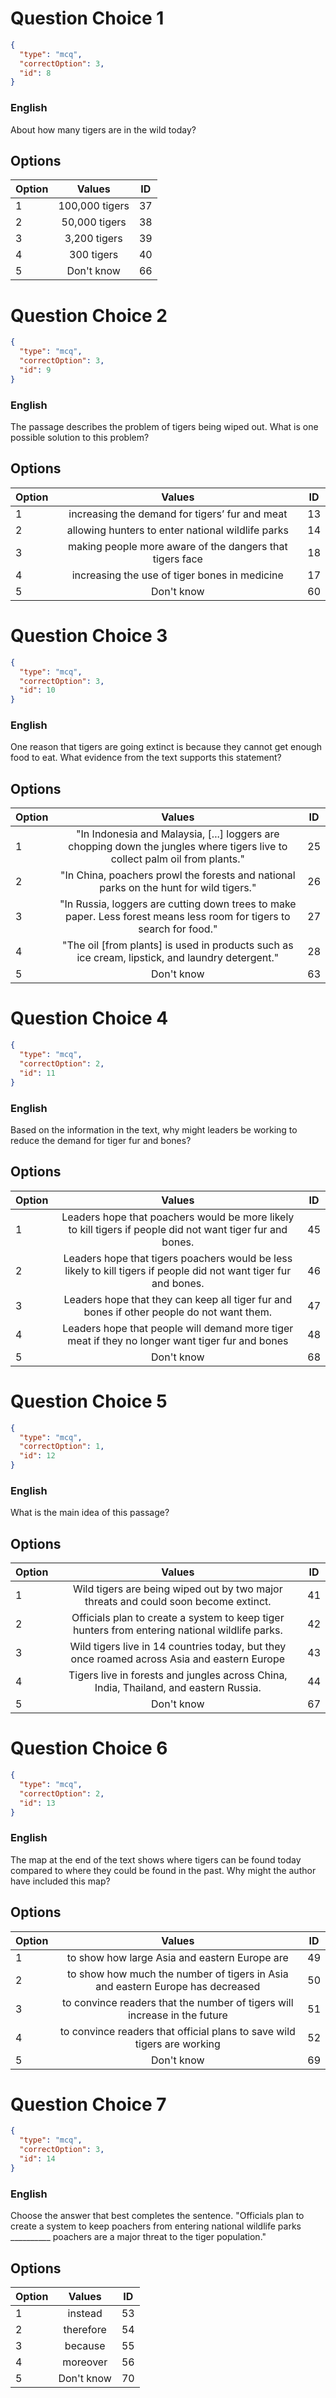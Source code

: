 
# Question Choice 1
```json
{
  "type": "mcq",
  "correctOption": 3,
  "id": 8
}
```

### English
About how many tigers are in the wild today?


## Options
| Option | Values | ID |
|:---|:---:|:---:|
| 1 | 100,000 tigers | 37 |
| 2 | 50,000 tigers | 38 |
| 3 | 3,200 tigers | 39 |
| 4 | 300 tigers | 40 |
| 5 | Don't know | 66 |

# Question Choice 2
```json
{
  "type": "mcq",
  "correctOption": 3,
  "id": 9
}
```

### English
The passage describes the problem of tigers being wiped out. What is one possible solution to this problem?


## Options
| Option | Values | ID |
|:---|:---:|:---:|
| 1 | increasing the demand for tigers’ fur and meat | 13 |
| 2 | allowing hunters to enter national wildlife parks | 14 |
| 3 | making people more aware of the dangers that tigers face | 18 |
| 4 | increasing the use of tiger bones in medicine | 17 |
| 5 | Don't know | 60 |

# Question Choice 3
```json
{
  "type": "mcq",
  "correctOption": 3,
  "id": 10
}
```

### English
One reason that tigers are going extinct is because they cannot get enough food to eat. What evidence from the text supports this statement? 


## Options
| Option | Values | ID |
|:---|:---:|:---:|
| 1 | "In Indonesia and Malaysia, [...] loggers are chopping down the jungles where tigers live to collect palm oil from plants." | 25 |
| 2 | "In China, poachers prowl the forests and national parks on the hunt for wild tigers." | 26 |
| 3 | "In Russia, loggers are cutting down trees to make paper. Less forest means less room for tigers to search for food." | 27 |
| 4 | "The oil [from plants] is used in products such as ice cream, lipstick, and laundry detergent." | 28 |
| 5 | Don't know | 63 |

# Question Choice 4
```json
{
  "type": "mcq",
  "correctOption": 2,
  "id": 11
}
```

### English
Based on the information in the text, why might leaders be working to reduce the demand for tiger fur and bones?


## Options
| Option | Values | ID |
|:---|:---:|:---:|
| 1 | Leaders hope that poachers would be more likely to kill tigers if people did not want tiger fur and bones. | 45 |
| 2 | Leaders hope that tigers poachers would be less likely to kill tigers if people did not want tiger fur and bones. | 46 |
| 3 | Leaders hope that they can keep all tiger fur and bones if other people do not want them. | 47 |
| 4 | Leaders hope that people will demand more tiger meat if they no longer want tiger fur and bones | 48 |
| 5 | Don't know | 68 |

# Question Choice 5
```json
{
  "type": "mcq",
  "correctOption": 1,
  "id": 12
}
```

### English
What is the main idea of this passage?


## Options
| Option | Values | ID |
|:---|:---:|:---:|
| 1 | Wild tigers are being wiped out by two major threats and could soon become extinct. | 41 |
| 2 | Officials plan to create a system to keep tiger hunters from entering national wildlife parks. | 42 |
| 3 | Wild tigers live in 14 countries today, but they once roamed across Asia and eastern Europe | 43 |
| 4 | Tigers live in forests and jungles across China, India, Thailand, and eastern Russia. | 44 |
| 5 | Don't know | 67 |

# Question Choice 6
```json
{
  "type": "mcq",
  "correctOption": 2,
  "id": 13
}
```

### English
The map at the end of the text shows where tigers can be found today compared to where they could be found in the past. Why might the author have included this map?


## Options
| Option | Values | ID |
|:---|:---:|:---:|
| 1 | to show how large Asia and eastern Europe are | 49 |
| 2 | to show how much the number of tigers in Asia and eastern Europe has decreased | 50 |
| 3 | to convince readers that the number of tigers will increase in the future | 51 |
| 4 | to convince readers that official plans to save wild tigers are working | 52 |
| 5 | Don't know | 69 |

# Question Choice 7
```json
{
  "type": "mcq",
  "correctOption": 3,
  "id": 14
}
```

### English
Choose the answer that best completes the sentence. "Officials plan to create a system to keep poachers from entering national wildlife parks __________ poachers are a major threat to the tiger population."


## Options
| Option | Values | ID |
|:---|:---:|:---:|
| 1 | instead | 53 |
| 2 | therefore | 54 |
| 3 | because | 55 |
| 4 | moreover | 56 |
| 5 | Don't know | 70 |
